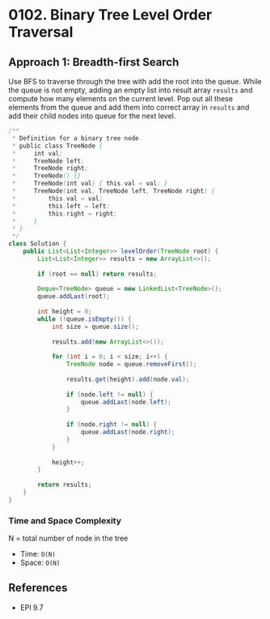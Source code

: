 # 0102. Binary Tree Level Order Traversal

## Approach 1: Breadth-first Search
Use BFS to traverse through the tree with add the root into the queue. While the queue is not empty, adding an empty list into result array `results`  and compute how many elements on the current level. Pop out all these elements from the queue and add them into correct array in `results` and add their child nodes into queue for the next level.

```Java
/**
 * Definition for a binary tree node.
 * public class TreeNode {
 *     int val;
 *     TreeNode left;
 *     TreeNode right;
 *     TreeNode() {}
 *     TreeNode(int val) { this.val = val; }
 *     TreeNode(int val, TreeNode left, TreeNode right) {
 *         this.val = val;
 *         this.left = left;
 *         this.right = right;
 *     }
 * }
 */
class Solution {
    public List<List<Integer>> levelOrder(TreeNode root) {
        List<List<Integer>> results = new ArrayList<>();
        
        if (root == null) return results;
        
        Deque<TreeNode> queue = new LinkedList<TreeNode>();
        queue.addLast(root);
        
        int height = 0;
        while (!queue.isEmpty()) {
            int size = queue.size();
            
            results.add(new ArrayList<>());
            
            for (int i = 0; i < size; i++) {
                TreeNode node = queue.removeFirst();
                
                results.get(height).add(node.val);
                
                if (node.left != null) {
                    queue.addLast(node.left);
                }
                
                if (node.right != null) {
                    queue.addLast(node.right);
                }
            }
            
            height++;
        }
        
        return results;
    }
}
```

### Time and Space Complexity

N = total number of node in the tree
- Time: `O(N)`
- Space: `O(N)`

## References
- EPI 9.7